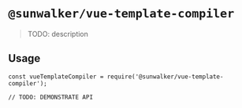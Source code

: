 # `@sunwalker/vue-template-compiler`

> TODO: description

## Usage

```
const vueTemplateCompiler = require('@sunwalker/vue-template-compiler');

// TODO: DEMONSTRATE API
```
